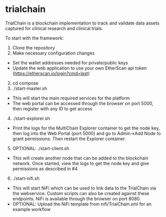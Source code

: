 # trialchain

TrialChain is a blockchain implementation to track and validate data assets captured for clinical research and clinical trials.

To start with the framework:
1. Clone the repository
2. Make necessary configuration changes
  - Set the wallet addresses needed for private/public keys
  - Update the web application to use your own EtherScan api token (https://etherscan.io/login?cmd=last)
2. cd compose
3. ./start-master.sh
  - This will start the main required services for the platform
  - The web portal can be accessed through the browser on port 5000, then register with any ID to get access
4. ./start-explorer.sh 
  - Print the logs for the MultiChain Explorer container to get the node key, then log into the Web Portal (port 5000) and go to Admin->Add Node to grant permissions. Then restart the Explorer container. 
5. OPTIONAL: ./start-client.sh
  - This will create another node that can be added to the blockchain network. Once started, view the logs to get the node key and give permissions as described in #4
6. ./start-nifi.sh
  - This will start NiFi which can be used to link data to the TrialChain via the webservice. Custom scripts can also be created against these endpoints. NiFi is available through the browser on port 8080.
  - OPTIONAL: Upload the NiFi template from nifi/TrialChain.xml for an example workflow 
 

